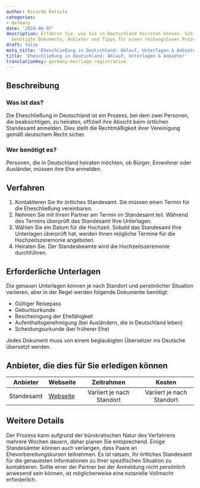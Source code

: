 ```yaml
---
author: Ricardo Batista
categories:
- Germany
date: '2024-06-07'
description: Erfahren Sie, wie Sie in Deutschland heiraten können. Schritt-für-Schritt-Anleitung,
  benötigte Dokumente, Anbieter und Tipps für einen reibungslosen Prozess.
draft: false
meta_title: 'Eheschließung in Deutschland: Ablauf, Unterlagen & Anbieter'
title: 'Eheschließung in Deutschland: Ablauf, Unterlagen & Anbieter'
translationKey: germany-marriage_registration
---
```



## Beschreibung
### Was ist das?
Die Eheschließung in Deutschland ist ein Prozess, bei dem zwei Personen, die beabsichtigen, zu heiraten, offiziell ihre Absicht beim örtlichen Standesamt anmelden. Dies stellt die Rechtmäßigkeit ihrer Vereinigung gemäß deutschem Recht sicher.
### Wer benötigt es?
Personen, die in Deutschland heiraten möchten, ob Bürger, Einwohner oder Ausländer, müssen ihre Ehe anmelden.

## Verfahren
1. Kontaktieren Sie Ihr örtliches Standesamt. Sie müssen einen Termin für die Eheschließung vereinbaren.
2. Nehmen Sie mit Ihrem Partner am Termin im Standesamt teil. Während des Termins überprüft das Standesamt Ihre Unterlagen.
3. Wählen Sie ein Datum für die Hochzeit. Sobald das Standesamt Ihre Unterlagen überprüft hat, werden Ihnen mögliche Termine für die Hochzeitszeremonie angeboten.
4. Heiraten Sie. Der Standesbeamte wird die Hochzeitszeremonie durchführen.

## Erforderliche Unterlagen
Die genauen Unterlagen können je nach Standort und persönlicher Situation variieren, aber in der Regel werden folgende Dokumente benötigt:
- Gültiger Reisepass
- Geburtsurkunde
- Bescheinigung der Ehefähigkeit
- Aufenthaltsgenehmigung (bei Ausländern, die in Deutschland leben)
- Scheidungsurkunde (bei früherer Ehe)

Jedes Dokument muss von einem beglaubigten Übersetzer ins Deutsche übersetzt werden.

## Anbieter, die dies für Sie erledigen können

| Anbieter        |     Webseite     |     Zeitrahmen    |       Kosten      |
| --------------- | --------------- |  :-------------: | :-------------: |
| Standesamt      |  [Webseite](https://www.standesamt.de/)       |      Variiert je nach Standort      |        Variiert je nach Standort       |

## Weitere Details
Der Prozess kann aufgrund der bürokratischen Natur des Verfahrens mehrere Wochen dauern, daher planen Sie entsprechend. Einige Standesämter können auch verlangen, dass Paare an Ehevorbereitungskursen teilnehmen. Es ist ratsam, Ihr örtliches Standesamt für die genauesten Informationen zu Ihrer spezifischen Situation zu kontaktieren. Sollte einer der Partner bei der Anmeldung nicht persönlich anwesend sein können, ist möglicherweise eine notarielle Vollmacht erforderlich.